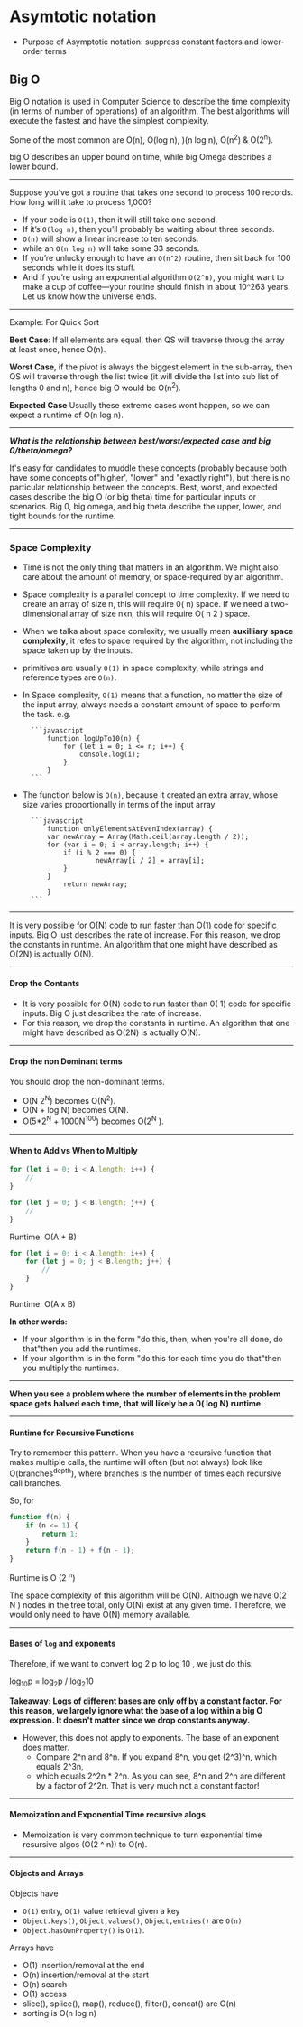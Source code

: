 # Asymtotic notation

- Purpose of Asymptotic notation: suppress constant factors and lower-order terms

## Big O

Big O notation is used in Computer Science to describe the time complexity (in terms of number of operations) of an algorithm. The best algorithms will execute the fastest and have the simplest complexity.

Some of the most common are O(n), O(log n), )(n log n), O(n<sup>2</sup>) & O(2<sup>n</sup>).

big O describes an upper bound on time, while big Omega describes a lower bound.

---

Suppose you’ve got a routine that takes one second to process 100 records. How long will it take to process 1,000?

- If your code is `O(1)`, then it will still take one second.
- If it’s `O(log n)`, then you’ll probably be waiting about three seconds.
- `O(n)` will show a linear increase to ten seconds.
- while an `O(n log n)` will take some 33 seconds.
- If you’re unlucky enough to have an `O(n^2)` routine, then sit back for 100 seconds while it does its stuff.
- And if you’re using an exponential algorithm `O(2^n)`, you might want to make a cup of coffee—your routine should finish in about 10^263 years. Let us know how the universe ends.

---

Example: For Quick Sort

**Best Case**: If all elements are equal, then QS will traverse throug the array at least once, hence O(n).

**Worst Case**, if the pivot is always the biggest element in the sub-array, then QS will traverse through the list twice (it will divide the list into sub list of lengths 0 and n), hence big O would be O(n<sup>2</sup>).

**Expected Case** Usually these extreme cases wont happen, so we can expect a runtime of O(n log n).

---

**_What is the relationship between best/worst/expected case and big 0/theta/omega?_**

It's easy for candidates to muddle these concepts (probably because both have some concepts of"higher', "lower" and "exactly right"), but there is no particular relationship between the concepts.
Best, worst, and expected cases describe the big O (or big theta) time for particular inputs or scenarios.
Big 0, big omega, and big theta describe the upper, lower, and tight bounds for the runtime.

---

### Space Complexity

- Time is not the only thing that matters in an algorithm. We might also care about the amount of memory, or space-required by an algorithm.
- Space complexity is a parallel concept to time complexity. If we need to create an array of size n, this will require 0( n) space. If we need a two-dimensional array of size nxn, this will require O( n 2 ) space.

- When we talka about space comlexity, we usually mean **auxilliary space complexity**, it refes to space required by the algorithm, not including the space taken up by the inputs.
- primitives are usually `O(1)` in space complexity, while strings and reference types are `O(n)`.

- In Space complexity, `O(1)` means that a function, no matter the size of the input array, always needs a constant amount of space to perform the task. e.g.

      	```javascript
      		function logUpTo10(n) {
      			for (let i = 0; i <= n; i++) {
      				console.log(i);
      			}
      		}
      	```

- The function below is `O(n)`, because it created an extra array, whose size varies proportionally in terms of the input array

      	```javascript
      		function onlyElementsAtEvenIndex(array) {
      		var newArray = Array(Math.ceil(array.length / 2));
      		for (var i = 0; i < array.length; i++) {
      			if (i % 2 === 0) {
      					newArray[i / 2] = array[i];
      			}
      		}
      			return newArray;
      		}
      	```

---

It is very possible for O(N) code to run faster than O(1) code for specific inputs. Big O just describes the rate of increase.
For this reason, we drop the constants in runtime. An algorithm that one might have described as O(2N) is actually O(N).

---

#### Drop the Contants

- It is very possible for O(N) code to run faster than 0( 1) code for specific inputs. Big O just describes the rate of increase.
- For this reason, we drop the constants in runtime. An algorithm that one might have described as O(2N) is actually O(N).

---

#### Drop the non Dominant terms

You should drop the non-dominant terms.

- O(N 2<sup>N</sup>) becomes O(N<sup>2</sup>).
- O(N + log N) becomes O(N).
- O(5\*2<sup>N</sup> + 1000N<sup>100</sup>) becomes O(2<sup>N</sup> ).

---

#### When to Add vs When to Multiply

```js
for (let i = 0; i < A.length; i++) {
	//
}

for (let j = 0; j < B.length; j++) {
	//
}
```

Runtime: O(A + B)

```js
for (let i = 0; i < A.length; i++) {
	for (let j = 0; j < B.length; j++) {
		//
	}
}
```

Runtime: O(A x B)

**In other words:**

- If your algorithm is in the form "do this, then, when you're all done, do that"then you add the runtimes.
- If your algorithm is in the form "do this for each time you do that"then you multiply the runtimes.

---

**When you see a problem where the number of elements in the
problem space gets halved each time, that will likely be a 0( log N) runtime.**

---

#### Runtime for Recursive Functions

Try to remember this pattern. When you have a recursive function that makes multiple calls, the runtime will often (but not always) look like O(branches<sup>depth</sup>), where branches is the number of times each recursive call branches.

So, for

```js
function f(n) {
	if (n <= 1) {
		return 1;
	}
	return f(n - 1) + f(n - 1);
}
```

Runtime is O (2 <sup>n</sup>)

The space complexity of this algorithm will be O(N). Although we have 0(2 N ) nodes in the tree total, only O(N) exist at any given time. Therefore, we would only need to have O(N) memory available.

---

#### Bases of `log` and exponents

Therefore, if we want to convert log 2 p to log 10 , we just do this:

log<sub>10</sub>p = log<sub>2</sub>p / log<sub>2</sub>10

**Takeaway: Logs of different bases are only off by a constant factor. For this reason, we largely ignore what the base of a log within a big O expression. It doesn't matter since we drop constants anyway.**

- However, this does not apply to exponents. The base of an
  exponent does matter.
  - Compare 2^n and 8^n. If you expand 8^n, you get (2^3)^n, which equals 2^3n,
  - which equals 2^2n \* 2^n. As you can see, 8^n and 2^n are different by a factor of 2^2n. That is very much not a constant factor!

---

#### Memoization and Exponential Time recursive alogs

- Memoization is very common technique to turn exponential time resursive algos (O(2 ^ n)) to O(n).

---

#### Objects and Arrays

Objects have

- `O(1)` entry, `O(1)` value retrieval given a key
- `Object.keys()`, `Object,values()`, `Object,entries()` are `O(n)`
- `Object.hasOwnProperty()` is `O(1)`.

Arrays have

- O(1) insertion/removal at the end
- O(n) insertion/removal at the start
- O(n) search
- O(1) access
- slice(), splice(), map(), reduce(), filter(), concat() are O(n)
- sorting is O(n log n)
